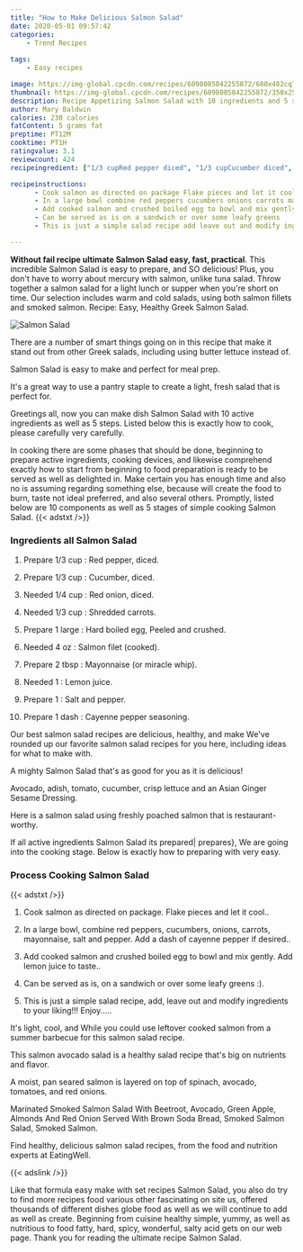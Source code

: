 ```yaml
---
title: "How to Make Delicious Salmon Salad"
date: 2020-05-01 09:57:42
categories:
    - Trend Recipes
    
tags:
    - Easy recipes

image: https://img-global.cpcdn.com/recipes/6098085842255872/680x482cq70/salmon-salad-recipe-main-photo.jpg
thumbnail: https://img-global.cpcdn.com/recipes/6098085842255872/350x250cq70/salmon-salad-recipe-main-photo.jpg
description: Recipe Appetizing Salmon Salad with 10 ingredients and 5 stages of easy cooking.
author: Mary Baldwin
calories: 230 calories
fatContent: 5 grams fat
preptime: PT12M
cooktime: PT1H
ratingvalue: 3.1
reviewcount: 424
recipeingredient: ["1/3 cupRed pepper diced", "1/3 cupCucumber diced", "1/4 cupRed onion diced", "1/3 cupShredded carrots", "1 largeHard boiled egg Peeled and crushed", "4 ozSalmon filet cooked", "2 tbspMayonnaise or miracle whip", "1Lemon juice", "1Salt and pepper", "1 dashCayenne pepper seasoning"]

recipeinstructions: 
      - Cook salmon as directed on package Flake pieces and let it cool 
      - In a large bowl combine red peppers cucumbers onions carrots mayonnaise salt and pepper Add a dash of cayenne pepper if desired 
      - Add cooked salmon and crushed boiled egg to bowl and mix gently Add lemon juice to taste 
      - Can be served as is on a sandwich or over some leafy greens  
      - This is just a simple salad recipe add leave out and modify ingredients to your liking Enjoy

---
```




**Without fail recipe ultimate Salmon Salad easy, fast, practical**. This incredible Salmon Salad is easy to prepare, and SO delicious! Plus, you don&#39;t have to worry about mercury with salmon, unlike tuna salad. Throw together a salmon salad for a light lunch or supper when you&#39;re short on time. Our selection includes warm and cold salads, using both salmon fillets and smoked salmon. Recipe: Easy, Healthy Greek Salmon Salad.


![Salmon Salad](https://img-global.cpcdn.com/recipes/6098085842255872/680x482cq70/salmon-salad-recipe-main-photo.jpg "Salmon Salad")



There are a number of smart things going on in this recipe that make it stand out from other Greek salads, including using butter lettuce instead of.

Salmon Salad is easy to make and perfect for meal prep.

It&#39;s a great way to use a pantry staple to create a light, fresh salad that is perfect for.


Greetings all, now you can make dish Salmon Salad with 10 active ingredients as well as 5 steps. Listed below this is exactly how to cook, please carefully very carefully.

In cooking there are some phases that should be done, beginning to prepare active ingredients, cooking devices, and likewise comprehend exactly how to start from beginning to food preparation is ready to be served as well as delighted in. Make certain you has enough time and also no is assuming regarding something else, because will create the food to burn, taste not ideal preferred, and also several others. Promptly, listed below are 10 components as well as 5 stages of simple cooking Salmon Salad.
{{< adstxt />}}

### Ingredients all Salmon Salad


1. Prepare 1/3 cup : Red pepper, diced.

1. Prepare 1/3 cup : Cucumber, diced.

1. Needed 1/4 cup : Red onion, diced.

1. Needed 1/3 cup : Shredded carrots.

1. Prepare 1 large : Hard boiled egg, Peeled and crushed.

1. Needed 4 oz : Salmon filet (cooked).

1. Prepare 2 tbsp : Mayonnaise (or miracle whip).

1. Needed 1 : Lemon juice.

1. Prepare 1 : Salt and pepper.

1. Prepare 1 dash : Cayenne pepper seasoning.


Our best salmon salad recipes are delicious, healthy, and make We&#39;ve rounded up our favorite salmon salad recipes for you here, including ideas for what to make with.

A mighty Salmon Salad that&#39;s as good for you as it is delicious!

Avocado, adish, tomato, cucumber, crisp lettuce and an Asian Ginger Sesame Dressing.

Here is a salmon salad using freshly poached salmon that is restaurant-worthy.


If all active ingredients Salmon Salad its prepared| prepares}, We are going into the cooking stage. Below is exactly how to preparing with very easy.

### Process Cooking Salmon Salad

{{< adstxt />}}


1. Cook salmon as directed on package. Flake pieces and let it cool..



1. In a large bowl, combine red peppers, cucumbers, onions, carrots, mayonnaise, salt and pepper. Add a dash of cayenne pepper if desired..



1. Add cooked salmon and crushed boiled egg to bowl and mix gently. Add lemon juice to taste..



1. Can be served as is, on a sandwich or over some leafy greens :).



1. This is just a simple salad recipe, add, leave out and modify ingredients to your liking!!! Enjoy.....




It&#39;s light, cool, and While you could use leftover cooked salmon from a summer barbecue for this salmon salad recipe.

This salmon avocado salad is a healthy salad recipe that&#39;s big on nutrients and flavor.

A moist, pan seared salmon is layered on top of spinach, avocado, tomatoes, and red onions.

Marinated Smoked Salmon Salad With Beetroot, Avocado, Green Apple, Almonds And Red Onion Served With Brown Soda Bread, Smoked Salmon Salad, Smoked Salmon.

Find healthy, delicious salmon salad recipes, from the food and nutrition experts at EatingWell.


{{< adslink />}}

Like that formula easy make with set recipes Salmon Salad, you also do try to find more recipes food various other fascinating on site us, offered thousands of different dishes globe food as well as we will continue to add as well as create. Beginning from cuisine healthy simple, yummy, as well as nutritious to food fatty, hard, spicy, wonderful, salty acid gets on our web page. Thank you for reading the ultimate recipe Salmon Salad.
